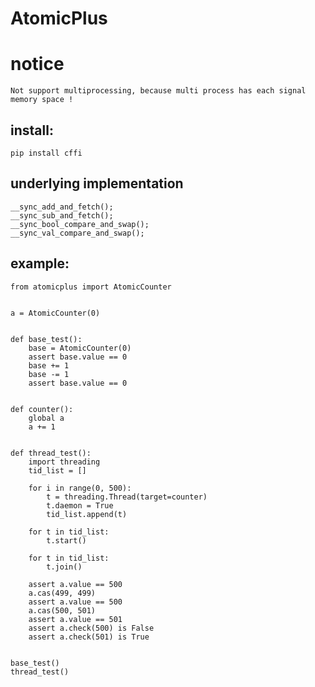 # AtomicPlus

# notice
`Not support multiprocessing, because multi process has each signal memory space !`

## install:
```
pip install cffi
```

## underlying implementation

```
__sync_add_and_fetch();
__sync_sub_and_fetch();
__sync_bool_compare_and_swap();
__sync_val_compare_and_swap();
```


## example:

```
from atomicplus import AtomicCounter


a = AtomicCounter(0)


def base_test():
    base = AtomicCounter(0)
    assert base.value == 0
    base += 1
    base -= 1
    assert base.value == 0


def counter():
    global a
    a += 1


def thread_test():
    import threading
    tid_list = []

    for i in range(0, 500):
        t = threading.Thread(target=counter)
        t.daemon = True
        tid_list.append(t)

    for t in tid_list:
        t.start()

    for t in tid_list:
        t.join()

    assert a.value == 500
    a.cas(499, 499)
    assert a.value == 500
    a.cas(500, 501)
    assert a.value == 501
    assert a.check(500) is False
    assert a.check(501) is True


base_test()
thread_test()
```
